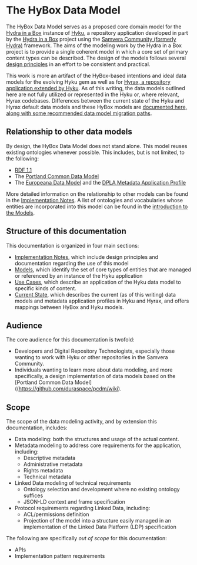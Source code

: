 # The HyBox Data Model

The HyBox Data Model serves as a proposed core domain model for the [Hydra in a Box](http://hydrainabox.projecthydra.org/) instance of [Hyku](https://github.com/samvera-labs/hyku), a repository application developed in part by the [Hydra in a Box](http://hydrainabox.projecthydra.org/) project using the [Samvera Community (formerly Hydra)](http://projecthydra.org/) framework. The aims of the modeling work by the Hydra in a Box project is to provide a single coherent model in which a core set of primary content types can be described. The design of the models follows several [design principles](notes/design_principles.md) in an effort to be consistent and practical.

This work is more an artifact of the HyBox-based intentions and ideal data models for the evolving Hyku gem as well as for [Hyrax, a repository application extended by Hyku](https://github.com/samvera-labs/hyrax). As of this writing, the data models outlined here are not fully utilized or represented in the Hyku or, where relevant, Hyrax codebases. Differences between the current state of the Hyku and Hyrax default data models and these HyBox models are [documented here, along with some recommended data model migration paths](current/).

## Relationship to other data models

By design, the HyBox Data Model does not stand alone. This model reuses existing ontologies whenever possible. This includes, but is not limited, to the following:

* [RDF 1.1](https://www.w3.org/TR/rdf11-concepts/)
* The [Portland Common Data Model](https://github.com/duraspace/pcdm/wiki)
* The [Europeana Data Model](http://pro.europeana.eu/page/edm-documentation) and the [DPLA Metadata Application Profile](https://dp.la/about/map)

More detailed information on the relationship to other models can be found in the [Implementation Notes](notes/README.md). A list of ontologies and vocabularies whose entities are incorporated into this model can be found in the [introduction to the Models](models/README.md).

## Structure of this documentation

This documentation is organized in four main sections:

* [Implementation Notes](notes/README.md), which include design principles and documentation regarding the use of this model
* [Models](models/README.md), which identify the set of core types of entities that are managed or referenced by an instance of the Hyku application
* [Use Cases](usecases/README.md), which describe an application of the Hyku data model to specific kinds of content.
* [Current State](current/README.md), which describes the current (as of this writing) data models and metadata application profiles in Hyku and Hyrax, and offers mappings between HyBox and Hyku models.

## Audience

The core audience for this documentation is twofold:

* Developers and Digital Repository Technologists, especially those wanting to work with Hyku or other repositories in the Samvera Community.
* Individuals wanting to learn more about data modeling, and more specifically, a design implementation of data models based on the [Portland Common Data Model]((https://github.com/duraspace/pcdm/wiki).

## Scope

The scope of the data modeling activity, and by extension this documentation, includes:

* Data modeling: both the structures and usage of the actual content.
* Metadata modeling to address core requirements for the application, including:
    * Descriptive metadata
    * Administrative metadata
    * Rights metadata
    * Technical metadata
* Linked Data modeling of technical requirements
    * Ontology selection and development where no existing ontology suffices
    * JSON-LD context and frame specification
* Protocol requirements regarding Linked Data, including:
    * ACL/permissions definition
    * Projection of the model into a structure easily managed in an implementation of the Linked Data Platform (LDP) specification

The following are specifically _out of scope_ for this documentation:

* APIs
* Implementation pattern requirements
